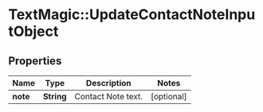 # TextMagic::UpdateContactNoteInputObject

## Properties
Name | Type | Description | Notes
------------ | ------------- | ------------- | -------------
**note** | **String** | Contact Note text. | [optional] 


